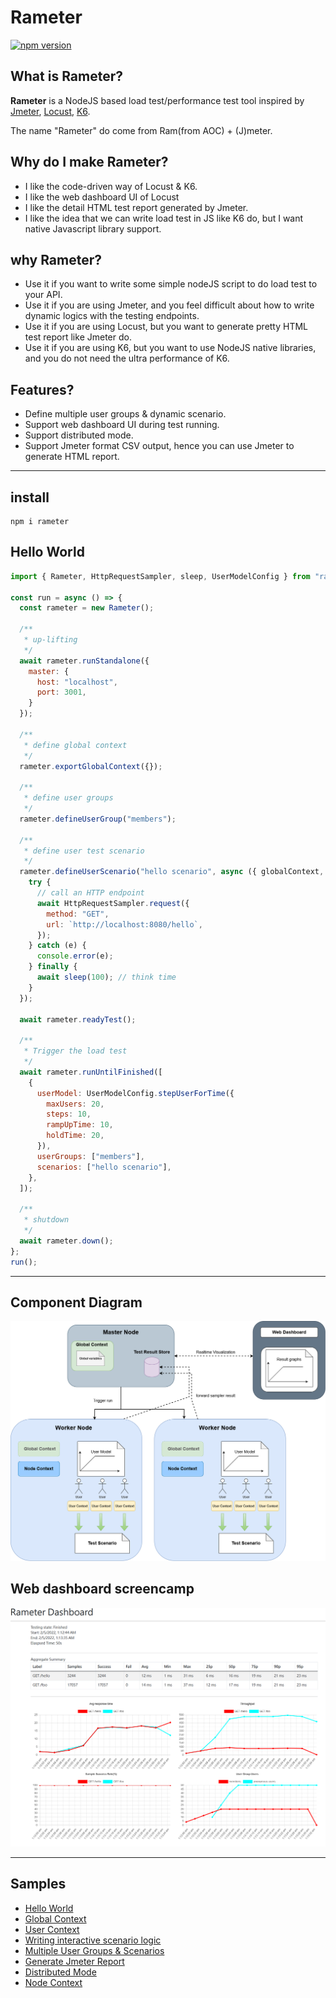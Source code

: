 # Rameter

[![npm version](https://img.shields.io/npm/v/rameter.svg)](https://www.npmjs.com/package/rameter)

## What is Rameter?

**Rameter** is a NodeJS based load test/performance test tool inspired by [Jmeter](https://jmeter.apache.org/), [Locust](https://locust.io/), [K6](https://k6.io/).

The name "Rameter" do come from Ram(from AOC) + (J)meter.

## Why do I make Rameter?

- I like the code-driven way of Locust & K6.
- I like the web dashboard UI of Locust
- I like the detail HTML test report generated by Jmeter.
- I like the idea that we can write load test in JS like K6 do, but I want native Javascript library support.

## why Rameter?

- Use it if you want to write some simple nodeJS script to do load test to your API.
- Use it if you are using Jmeter, and you feel difficult about how to write dynamic logics with the testing endpoints.
- Use it if you are using Locust, but you want to generate pretty HTML test report like Jmeter do.
- Use it if you are using K6, but you want to use NodeJS native libraries, and you do not need the ultra performance of K6.

## Features?

- Define multiple user groups & dynamic scenario.
- Support web dashboard UI during test running.
- Support distributed mode.
- Support Jmeter format CSV output, hence you can use Jmeter to generate HTML report.

----

## install
```
npm i rameter
```

## Hello World
```javascript
import { Rameter, HttpRequestSampler, sleep, UserModelConfig } from "rameter";

const run = async () => {
  const rameter = new Rameter();

  /**
   * up-lifting
   */
  await rameter.runStandalone({
    master: {
      host: "localhost",
      port: 3001,
    }
  });

  /**
   * define global context
   */
  rameter.exportGlobalContext({});

  /**
   * define user groups
   */
  rameter.defineUserGroup("members");

  /**
   * define user test scenario
   */
  rameter.defineUserScenario("hello scenario", async ({ globalContext, nodeContext, userContext, userId }) => {
    try {
      // call an HTTP endpoint
      await HttpRequestSampler.request({
        method: "GET",
        url: `http://localhost:8080/hello`,
      });
    } catch (e) {
      console.error(e);
    } finally {
      await sleep(100); // think time
    }
  });

  await rameter.readyTest();

  /**
   * Trigger the load test
   */
  await rameter.runUntilFinished([
    {
      userModel: UserModelConfig.stepUserForTime({
        maxUsers: 20,
        steps: 10,
        rampUpTime: 10,
        holdTime: 20,
      }),
      userGroups: ["members"],
      scenarios: ["hello scenario"],
    },
  ]);

  /**
   * shutdown
   */
  await rameter.down();
};
run();
```
----

## Component Diagram

![Component Diagram](https://raw.githubusercontent.com/airicyu/rameter/main/images/Rameter%20Components.png)

## Web dashboard screencamp

![Web dashboard screencamp](https://raw.githubusercontent.com/airicyu/rameter/main/images/web%20dashboard%20screencap.png)

----

## Samples
- [Hello World](https://github.com/airicyu/rameter/tree/main/samples/sample1-hello-world)
- [Global Context](https://github.com/airicyu/rameter/tree/main/samples/sample2-global-context)
- [User Context](https://github.com/airicyu/rameter/tree/main/samples/sample3-user-context)
- [Writing interactive scenario logic](https://github.com/airicyu/rameter/tree/main/samples/sample4-interactive-scenario)
- [Multiple User Groups & Scenarios](https://github.com/airicyu/rameter/tree/main/samples/sample5-multiple-user-groups-and-scenarios)
- [Generate Jmeter Report](https://github.com/airicyu/rameter/tree/main/samples/sample6-generate-jmeter-report)
- [Distributed Mode](https://github.com/airicyu/rameter/tree/main/samples/sample7-distributed-mode)
- [Node Context](https://github.com/airicyu/rameter/tree/main/samples/sample8-node-context)